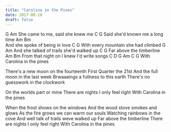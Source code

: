 ```yaml
---
title: "Carolina in the Pines"
date: 2017-08-18
draft: false
---
```


G				Am
She came to me, said she knew me 
	C			G
Said she'd known me a long time 
	Am			Bm	
And she spoke of being in love
C			G 
With every mountain she had climbed 
	G			Am
And she talked of trails she'd walked up 
	C		G
Far above the timberline 
		Am		Bm
From that night on I knew I'd write songs 
	C	D	G	Am	 C	G
With Carolina in the pines 

There's a new moon on the fourteenth 
First Quarter the 21st 
And the full moon in the last week 
Brwaaaings a fullness to this earth 
There's no guesswork in the clockwork 

On the worlds part or mine 
There are nights I only feel right 
With Carolina in the pines 

When the frost shows on the windows 
And the wood stove smokes and glows 
As the fire grows we can warm our souls 
Watching rainbows in the cove 
And well talk of trails weve walked up 
Far above the timberline 
There are nights I only feel right 
With Carolina in the pines
